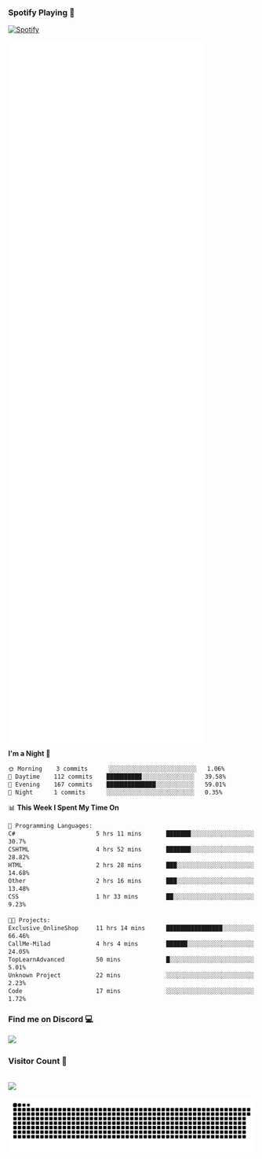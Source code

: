 ### Spotify Playing 🎵
[![Spotify](https://spotify-livestats-callme-milad.vercel.app/api/spotify)](https://open.spotify.com/user/314mrt6dxn5cqoxklh3thbwlr6by)

<img align="center" src="/github-metrics.svg" alt="Metrics" width="400">

<!--START_SECTION:waka-->
**I'm a Night 🦉** 

```text
🌞 Morning    3 commits      ░░░░░░░░░░░░░░░░░░░░░░░░░   1.06% 
🌆 Daytime    112 commits    ██████████░░░░░░░░░░░░░░░   39.58% 
🌃 Evening    167 commits    ██████████████░░░░░░░░░░░   59.01% 
🌙 Night      1 commits      ░░░░░░░░░░░░░░░░░░░░░░░░░   0.35%

```


📊 **This Week I Spent My Time On** 

```text
💬 Programming Languages: 
C#                       5 hrs 11 mins       ███████░░░░░░░░░░░░░░░░░░   30.7% 
CSHTML                   4 hrs 52 mins       ███████░░░░░░░░░░░░░░░░░░   28.82% 
HTML                     2 hrs 28 mins       ███░░░░░░░░░░░░░░░░░░░░░░   14.68% 
Other                    2 hrs 16 mins       ███░░░░░░░░░░░░░░░░░░░░░░   13.48% 
CSS                      1 hr 33 mins        ██░░░░░░░░░░░░░░░░░░░░░░░   9.23%

🐱‍💻 Projects: 
Exclusive_OnlineShop     11 hrs 14 mins      ████████████████░░░░░░░░░   66.46% 
CallMe-Milad             4 hrs 4 mins        ██████░░░░░░░░░░░░░░░░░░░   24.05% 
TopLearnAdvanced         50 mins             █░░░░░░░░░░░░░░░░░░░░░░░░   5.01% 
Unknown Project          22 mins             ░░░░░░░░░░░░░░░░░░░░░░░░░   2.23% 
Code                     17 mins             ░░░░░░░░░░░░░░░░░░░░░░░░░   1.72%

```


<!--END_SECTION:waka-->

### Find me on Discord 💻
<a href="https://discord.gg/pQVcABAxAy" rel="nofollow"> 
  <img src="https://discord.c99.nl/widget/theme-3/977957889358573609.png" data-canonical-src="https://discord.c99.nl/widget/theme-3/977957889358573609.png" style="max-width: 100%;"></a>

### Visitor Count 🔢
<p align="left"> 
  <br>
  <img src="https://profile-counter.glitch.me/callme-devil/count.svg" />
</p>

<img src="https://github.com/callme-devil/callme-devil/blob/output/github-contribution-grid-snake.svg" alt="snake" style="max-width: 100%;">
